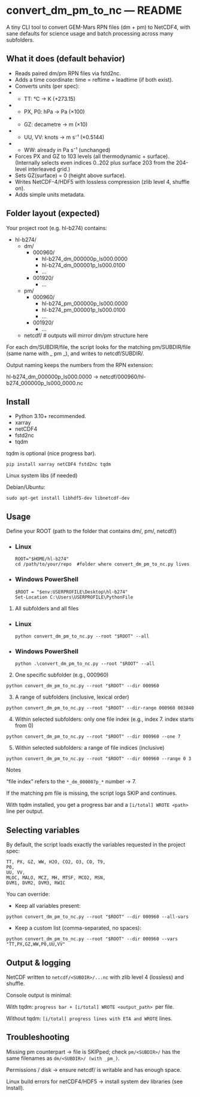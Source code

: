 # convert_dm_pm_to_nc — README

A tiny CLI tool to convert GEM-Mars RPN files (dm + pm) to NetCDF4, with sane defaults for science usage and batch processing across many subfolders.

## What it does (default behavior)

- Reads paired dm/pm RPN files via fstd2nc.
- Adds a time coordinate: time = reftime + leadtime (if both exist).
- Converts units (per spec):
- - TT: °C → K (+273.15)
- - PX, P0: hPa → Pa (×100)
- - GZ: decametre → m (×10)
- - UU, VV: knots → m s⁻¹ (×0.5144)
- - WW: already in Pa s⁻¹ (unchanged)
- Forces PX and GZ to 103 levels (all thermodynamic + surface).
(Internally selects even indices 0..202 plus surface 203 from the 204-level interleaved grid.)
- Sets GZ(surface) = 0 (height above surface).
- Writes NetCDF-4/HDF5 with lossless compression (zlib level 4, shuffle on).
- Adds simple units metadata.

## Folder layout (expected)

Your project root (e.g. hl-b274) contains:

- hl-b274/ 
  - dm/
    - 000960/
      - hl-b274_dm_000000p_ls000.0000
      - hl-b274_dm_000001p_ls000.0100
      - ...
    - 001920/
      - ...
  - pm/
    - 000960/
      - hl-b274_pm_000000p_ls000.0000
      - hl-b274_pm_000001p_ls000.0100
      - ...
    - 001920/
      - ...
  - netcdf/           # outputs will mirror dm/pm structure here

For each dm/SUBDIR/file, the script looks for the matching pm/SUBDIR/file (same name with _ pm _), and writes to netcdf/SUBDIR/.

Output naming keeps the numbers from the RPN extension:

hl-b274_dm_000000p_ls000.0000   →   netcdf/000960/hl-b274_000000p_ls000_0000.nc

## Install
- Python 3.10+ recommended.
- xarray
- netCDF4
- fstd2nc
- tqdm

tqdm is optional (nice progress bar).
```
pip install xarray netCDF4 fstd2nc tqdm
```


Linux system libs (if needed)

Debian/Ubuntu: 
```
sudo apt-get install libhdf5-dev libnetcdf-dev
```

## Usage

Define your ROOT (path to the folder that contains dm/, pm/, netcdf/)

- ### Linux

    ```
    ROOT="$HOME/hl-b274"
    cd /path/to/your/repo  #folder where convert_dm_pm_to_nc.py lives
    ```

- ### Windows PowerShell

    ``` 
    $ROOT = "$env:USERPROFILE\Desktop\hl-b274"
    Set-Location C:\Users\USERPROFILE\PythonFile
   ``` 
  
1. All subfolders and all files

- ### Linux

    ```
    python convert_dm_pm_to_nc.py --root "$ROOT" --all
   ```

- ### Windows PowerShell

    ``` 
    python .\convert_dm_pm_to_nc.py --root "$ROOT" --all
   ``` 
  

2. One specific subfolder (e.g., 000960)

``` 
python convert_dm_pm_to_nc.py --root "$ROOT" --dir 000960
```

3. A range of subfolders (inclusive, lexical order)
```
python convert_dm_pm_to_nc.py --root "$ROOT" --dir-range 000960 003840
```

4. Within selected subfolders: only one file index (e.g., index 7. index starts from 0)
```
python convert_dm_pm_to_nc.py --root "$ROOT" --dir 000960 --one 7
```

5. Within selected subfolders: a range of file indices (inclusive)
```
python convert_dm_pm_to_nc.py --root "$ROOT" --dir 000960 --range 0 3
```

Notes

“file index” refers to the ```*_dm_000007p_*``` number → 7.

If the matching pm file is missing, the script logs SKIP and continues.

With tqdm installed, you get a progress bar and a ```[i/total] WROTE <path> ``` line per output.

## Selecting variables

By default, the script loads exactly the variables requested in the project spec:
```
TT, PX, GZ, WW, H2O, CO2, O3, CO, T9,
P0,
UU, VV,
MLOC, MALO, MCZ, MH, MTSF, MCO2, MSN,
DVM1, DVM2, DVM3, RWIC
```
You can override:
- Keep all variables present:
```
python convert_dm_pm_to_nc.py --root "$ROOT" --dir 000960 --all-vars
```
- Keep a custom list (comma-separated, no spaces):
```
python convert_dm_pm_to_nc.py --root "$ROOT" --dir 000960 --vars "TT,PX,GZ,WW,P0,UU,VV"
```
## Output & logging

NetCDF written to ```netcdf/<SUBDIR>/...nc``` with zlib level 4 (lossless) and shuffle.

Console output is minimal:

With tqdm: ```progress bar + [i/total] WROTE <output_path> ```per file.

Without tqdm: ```[i/total] progress lines with ETA and WROTE``` lines.

## Troubleshooting

Missing pm counterpart → file is SKIPped; check ```pm/<SUBDIR>/``` has the same filenames as ```dm/<SUBDIR>/ (with _pm_)```.

Permissions / disk → ensure netcdf/ is writable and has enough space.

Linux build errors for netCDF4/HDF5 → install system dev libraries (see Install).
